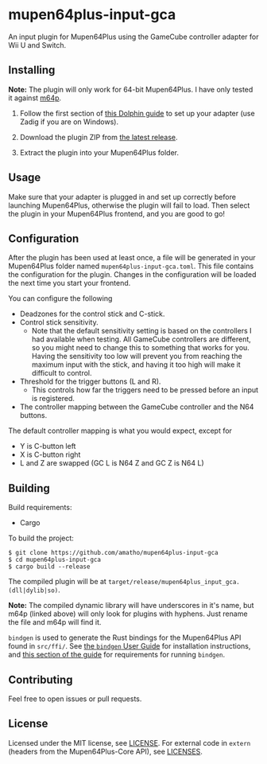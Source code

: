 # mupen64plus-input-gca

An input plugin for Mupen64Plus using the GameCube controller adapter for Wii U and Switch.

## Installing

**Note:** The plugin will only work for 64-bit Mupen64Plus. I have only tested it against [m64p](https://github.com/loganmc10/m64p).

1. Follow the first section of [this Dolphin guide](https://dolphin-emu.org/docs/guides/how-use-official-gc-controller-adapter-wii-u#Installation) to set up your adapter (use Zadig if you are on Windows).

1. Download the plugin ZIP from [the latest release](../../releases/latest).

1. Extract the plugin into your Mupen64Plus folder.

## Usage

Make sure that your adapter is plugged in and set up correctly before launching Mupen64Plus, otherwise the plugin will
fail to load. Then select the plugin in your Mupen64Plus frontend, and you are good to go!

## Configuration

After the plugin has been used at least once, a file will be generated in your Mupen64Plus folder named
`mupen64plus-input-gca.toml`. This file contains the configuration for the plugin. Changes in the configuration will be
loaded the next time you start your frontend.

You can configure the following

* Deadzones for the control stick and C-stick.
* Control stick sensitivity.
    * Note that the default sensitivity setting is based on the controllers I had available when testing. All GameCube
    controllers are different, so you might need to change this to something that works for you. Having the sensitivity
    too low will prevent you from reaching the maximum input with the stick, and having it too high will make it
    difficult to control.
* Threshold for the trigger buttons (L and R).
    * This controls how far the triggers need to be pressed before an input is registered.
* The controller mapping between the GameCube controller and the N64 buttons.

The default controller mapping is what you would expect, except for

* Y is C-button left
* X is C-button right
* L and Z are swapped (GC L is N64 Z and GC Z is N64 L)

## Building

Build requirements:

* Cargo

To build the project:

```
$ git clone https://github.com/amatho/mupen64plus-input-gca
$ cd mupen64plus-input-gca
$ cargo build --release
```

The compiled plugin will be at `target/release/mupen64plus_input_gca.(dll|dylib|so)`.

**Note:** The compiled dynamic library will have underscores in it's name, but m64p (linked above) will only look for plugins with hyphens. Just rename the file and m64p will find it.

`bindgen` is used to generate the Rust bindings for the Mupen64Plus API found in `src/ffi/`. See [the `bindgen` User Guide](https://rust-lang.github.io/rust-bindgen/command-line-usage.html)
for installation instructions, and [this section of the guide](https://rust-lang.github.io/rust-bindgen/requirements.html) for requirements for running `bindgen`.

## Contributing

Feel free to open issues or pull requests.

## License

Licensed under the MIT license, see [LICENSE](LICENSE). For external code in `extern` (headers from the Mupen64Plus-Core API), see [LICENSES](extern/LICENSES).

